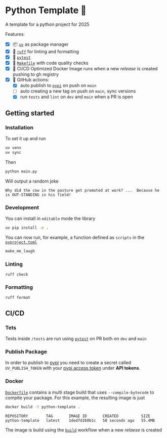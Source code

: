 # Python Template 🐍
A template for a python project for 2025

Features:
- [x] 📦 [`uv`](https://docs.astral.sh/uv/) as package manager
- [x] 💅 [`ruff`](https://docs.astral.sh/ruff/) for linting and formatting
- [x] 🧪 [`pytest`](https://docs.pytest.org/en/stable/) 
- [x] 🧹 [`Makefile`](Makefile) with code quality checks
- [x] 🐳 CI/CD Optimized Docker Image runs when a new *release* is created pushing to gh registry
- [x] 🦾 GitHub actions:
    - [x] auto publish to [`pypi`](https://pypi.org/) on push on `main`
    - [ ] auto creating a new tag on push on `main`, sync versions
    - [x] run `tests` and `lint` on `dev` and `main` when a PR is open

## Getting started

### Installation

To set it up and run

```bash
uv venv
uv sync
```
Then

```bash
python main.py
```

Will output a random joke

```
Why did the cow in the pasture get promoted at work? ...  Because he is OUT-STANDING in his field!
```

### Development

You can install in `editable` mode the library

```bash
uv pip install -e .
```

You can now run, for example, a function defined as `scripts` in the [`pyproject.toml`](pyproject.toml)

```bash
make_me_laugh
```

### Linting

```
ruff check
```


### Formatting

```
ruff format
```

## CI/CD

### Tets
Tests inside `/tests` are run using [`pytest`](https://docs.pytest.org/en/stable/) on PR both on `dev` and `main`

### Publish Package
 In order to publish to [pypi](https://pypi.org/) you need to create a secret called `UV_PUBLISH_TOKEN` with your [pypi access token](https://pypi.org/manage/account/) under **API tokens**.


### Docker
[`Dockerfile`](Dockerfile) contains a multi stage build that uses `--compile-bytecode` to compite your package. For this example, the resulting image is just

```bash
docker build -t python-template .
```

```
REPOSITORY        TAG       IMAGE ID       CREATED          SIZE
python-template   latest    1ded7d260b1c   58 seconds ago   55.4MB
```

The image is build using the [`build`](.github/workflows/build.yml) workflow when a new *relaese* is created